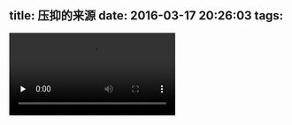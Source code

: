 title: 压抑的来源
date: 2016-03-17 20:26:03
tags:
---
<video id="video" controls="" preload="none">
      <source id="mp4" src="http://www.skjc423.com/res/n01753d8dqz.p703.1.mp4">
      <p>不支持HTML5视频</p>
</video>
